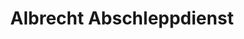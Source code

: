 ---
title: "Albrecht Abschleppdienst"
url: /deisslingen/albrecht-abschleppdienst/
shop: Autowerkstatt
---